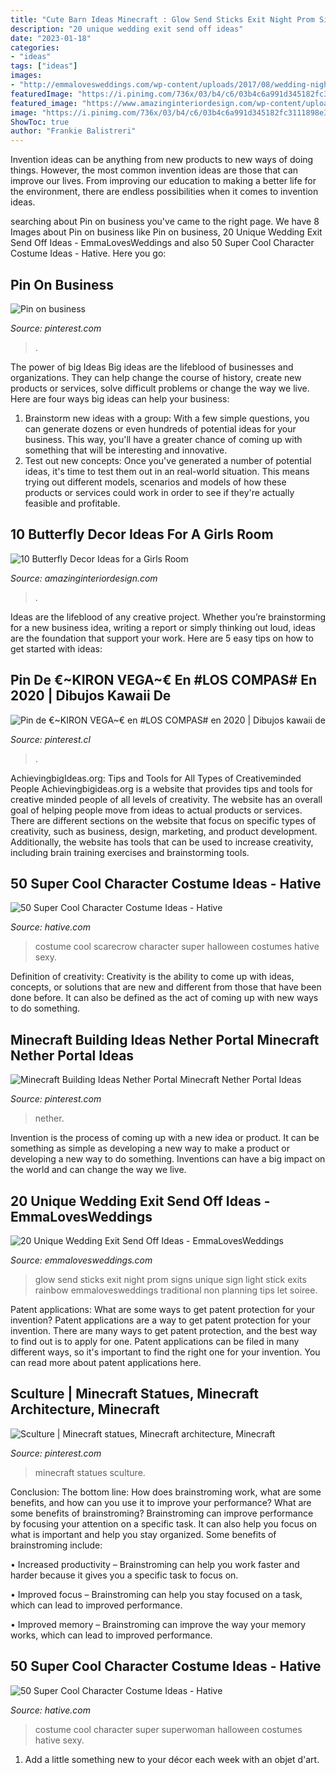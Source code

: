 ```yaml
---
title: "Cute Barn Ideas Minecraft : Glow Send Sticks Exit Night Prom Signs Unique Sign Light Stick Exits Rainbow Emmalovesweddings Traditional Non Planning Tips Let Soiree"
description: "20 unique wedding exit send off ideas"
date: "2023-01-18"
categories:
- "ideas"
tags: ["ideas"]
images:
- "http://emmalovesweddings.com/wp-content/uploads/2017/08/wedding-night-send-off-ideas-with-glow-sticks.jpg"
featuredImage: "https://i.pinimg.com/736x/03/b4/c6/03b4c6a991d345182fc3111898e34392.jpg"
featured_image: "https://www.amazinginteriordesign.com/wp-content/uploads/2017/08/10-Kids-Room-Butterfly-Decor-Ideas-9.jpg"
image: "https://i.pinimg.com/736x/03/b4/c6/03b4c6a991d345182fc3111898e34392.jpg"
ShowToc: true
author: "Frankie Balistreri"
---
```



Invention ideas can be anything from new products to new ways of doing things. However, the most common invention ideas are those that can improve our lives. From improving our education to making a better life for the environment, there are endless possibilities when it comes to invention ideas.

	

		
searching about Pin on business you've came to the right page. We have 8 Images about Pin on business like Pin on business, 20 Unique Wedding Exit Send Off Ideas - EmmaLovesWeddings and also 50 Super Cool Character Costume Ideas - Hative. Here you go:
		
    
## Pin On Business

<img loading=lazy src="https://i.pinimg.com/736x/03/b4/c6/03b4c6a991d345182fc3111898e34392.jpg" onerror="this.onerror=null;this.src='https://tse2.mm.bing.net/th?id=OIP.OgbtmTYeatAx8t2DUQLZrAHaKR&amp;pid=15.1';" alt="Pin on business">

_Source: pinterest.com_

>. 

	

The power of big Ideas
Big ideas are the lifeblood of businesses and organizations. They can help change the course of history, create new products or services, solve difficult problems or change the way we live.
Here are four ways big ideas can help your business: 
1. Brainstorm new ideas with a group: With a few simple questions, you can generate dozens or even hundreds of potential ideas for your business. This way, you'll have a greater chance of coming up with something that will be interesting and innovative.
2. Test out new concepts: Once you've generated a number of potential ideas, it's time to test them out in an real-world situation. This means trying out different models, scenarios and models of how these products or services could work in order to see if they're actually feasible and profitable. 

    
## 10 Butterfly Decor Ideas For A Girls Room

<img loading=lazy src="https://www.amazinginteriordesign.com/wp-content/uploads/2017/08/10-Kids-Room-Butterfly-Decor-Ideas-9.jpg" onerror="this.onerror=null;this.src='https://tse2.mm.bing.net/th?id=OIP.QLolQkw_bQJ6k8PhveYBiQHaJ2&amp;pid=15.1';" alt="10 Butterfly Decor Ideas for a Girls Room">

_Source: amazinginteriordesign.com_

>. 

	

Ideas are the lifeblood of any creative project. Whether you’re brainstorming for a new business idea, writing a report or simply thinking out loud, ideas are the foundation that support your work. Here are 5 easy tips on how to get started with ideas: 

    
## Pin De €~KIRON VEGA~€ En #LOS COMPAS# En 2020 | Dibujos Kawaii De

<img loading=lazy src="https://i.pinimg.com/736x/0c/bd/6c/0cbd6c21db1f816ade6596c2eef617a7.jpg" onerror="this.onerror=null;this.src='https://tse3.mm.bing.net/th?id=OIP.2R1rs1xoDsF9Bk3OdiAocQHaJ4&amp;pid=15.1';" alt="Pin de €~KIRON VEGA~€ en #LOS COMPAS# en 2020 | Dibujos kawaii de">

_Source: pinterest.cl_

>. 

	

AchievingbigIdeas.org: Tips and Tools for All Types of Creativeminded People
Achievingbigideas.org is a website that provides tips and tools for creative minded people of all levels of creativity. The website has an overall goal of helping people move from ideas to actual products or services. There are different sections on the website that focus on specific types of creativity, such as business, design, marketing, and product development. Additionally, the website has tools that can be used to increase creativity, including brain training exercises and brainstorming tools.

    
## 50 Super Cool Character Costume Ideas - Hative

<img loading=lazy src="https://hative.com/wp-content/uploads/2014/10/super-cool-costume-ideas/11-scarecrow-costume.jpg" onerror="this.onerror=null;this.src='https://tse3.mm.bing.net/th?id=OIP.kBGO-qK-kMEda0B8BUMnCwHaLH&amp;pid=15.1';" alt="50 Super Cool Character Costume Ideas - Hative">

_Source: hative.com_

>costume cool scarecrow character super halloween costumes hative sexy. 

	

Definition of creativity:
Creativity is the ability to come up with ideas, concepts, or solutions that are new and different from those that have been done before. It can also be defined as the act of coming up with new ways to do something.

    
## Minecraft Building Ideas Nether Portal Minecraft Nether Portal Ideas

<img loading=lazy src="https://i.pinimg.com/736x/5f/c2/d5/5fc2d53f6b851606d2cc4fab3829ad08.jpg" onerror="this.onerror=null;this.src='https://tse4.mm.bing.net/th?id=OIP.guYDnbK3WGuZHQ8Qkvpi-wHaLH&amp;pid=15.1';" alt="Minecraft Building Ideas Nether Portal Minecraft Nether Portal Ideas">

_Source: pinterest.com_

>nether. 

	

Invention is the process of coming up with a new idea or product. It can be something as simple as developing a new way to make a product or developing a new way to do something. Inventions can have a big impact on the world and can change the way we live.

    
## 20 Unique Wedding Exit Send Off Ideas - EmmaLovesWeddings

<img loading=lazy src="http://emmalovesweddings.com/wp-content/uploads/2017/08/wedding-night-send-off-ideas-with-glow-sticks.jpg" onerror="this.onerror=null;this.src='https://tse1.mm.bing.net/th?id=OIP.Q4jEzCAN8-yMzRJ45a2AXAHaLH&amp;pid=15.1';" alt="20 Unique Wedding Exit Send Off Ideas - EmmaLovesWeddings">

_Source: emmalovesweddings.com_

>glow send sticks exit night prom signs unique sign light stick exits rainbow emmalovesweddings traditional non planning tips let soiree. 

	

Patent applications: What are some ways to get patent protection for your invention?
Patent applications are a way to get patent protection for your invention. There are many ways to get patent protection, and the best way to find out is to apply for one. Patent applications can be filed in many different ways, so it's important to find the right one for your invention. You can read more about patent applications here.

    
## Sculture | Minecraft Statues, Minecraft Architecture, Minecraft

<img loading=lazy src="https://i.pinimg.com/736x/5c/e3/5c/5ce35cd783422064f8a6d58da79d1664.jpg" onerror="this.onerror=null;this.src='https://tse3.mm.bing.net/th?id=OIP.R0xKXnKhwO7AgSMEJSoyGQHaKR&amp;pid=15.1';" alt="Sculture | Minecraft statues, Minecraft architecture, Minecraft">

_Source: pinterest.com_

>minecraft statues sculture. 

	

Conclusion: The bottom line: How does brainstroming work, what are some benefits, and how can you use it to improve your performance?
What are some benefits of brainstroming?
Brainstroming can improve performance by focusing your attention on a specific task. It can also help you focus on what is important and help you stay organized. Some benefits of brainstroming include:

• Increased productivity – Brainstroming can help you work faster and harder because it gives you a specific task to focus on.

• Improved focus – Brainstroming can help you stay focused on a task, which can lead to improved performance.

• Improved memory – Brainstroming can improve the way your memory works, which can lead to improved performance.

    
## 50 Super Cool Character Costume Ideas - Hative

<img loading=lazy src="https://hative.com/wp-content/uploads/2014/10/super-cool-costume-ideas/13-superwoman-costume.jpg" onerror="this.onerror=null;this.src='https://tse3.mm.bing.net/th?id=OIP.UaBbFI7UmNL7FYnLT3LQkQHaLB&amp;pid=15.1';" alt="50 Super Cool Character Costume Ideas - Hative">

_Source: hative.com_

>costume cool character super superwoman halloween costumes hative sexy. 

	

1. Add a little something new to your décor each week with an objet d'art.

